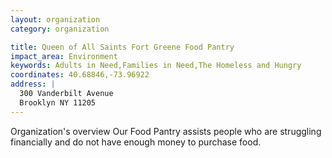 ```yaml
---
layout: organization
category: organization

title: Queen of All Saints Fort Greene Food Pantry
impact_area: Environment
keywords: Adults in Need,Families in Need,The Homeless and Hungry
coordinates: 40.68846,-73.96922
address: |
  300 Vanderbilt Avenue
  Brooklyn NY 11205
---
```

Organization's overview
Our Food Pantry assists people who are struggling financially and do not have enough money to purchase food.